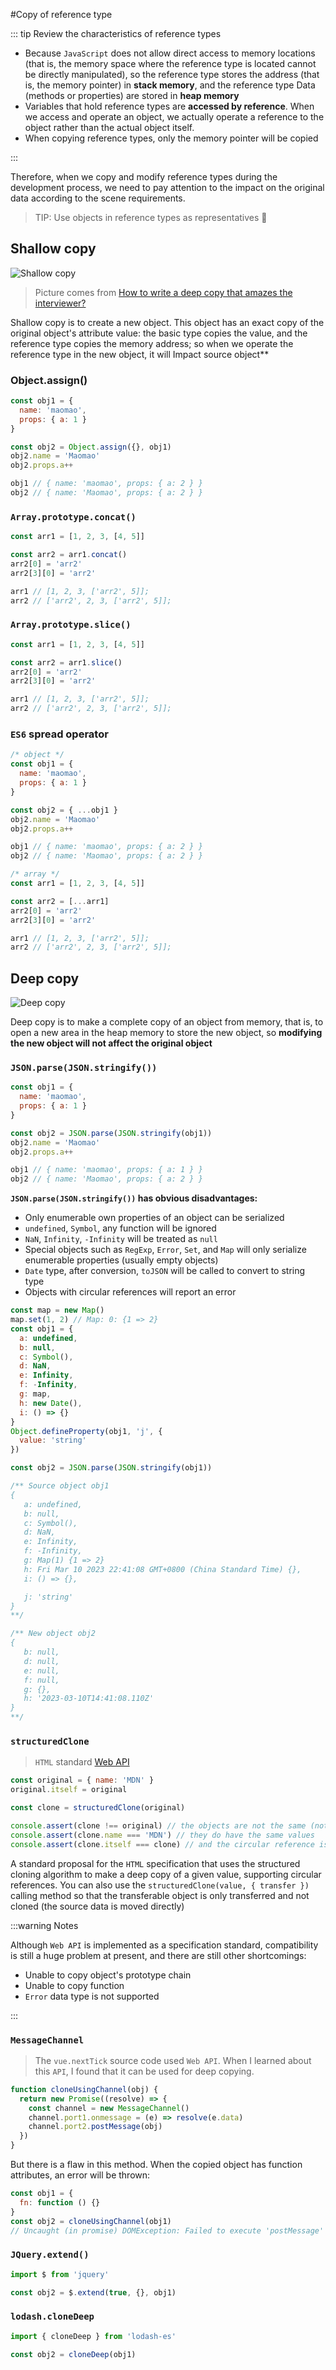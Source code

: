#Copy of reference type

::: tip Review the characteristics of reference types

- Because `JavaScript` does not allow direct access to memory locations (that is, the memory space where the reference type is located cannot be directly manipulated), so the reference type stores the address (that is, the memory pointer) in **stack memory**, and the reference type Data (methods or properties) are stored in **heap memory**
- Variables that hold reference types are **accessed by reference**. When we access and operate an object, we actually operate a reference to the object rather than the actual object itself.
- When copying reference types, only the memory pointer will be copied

:::

Therefore, when we copy and modify reference types during the development process, we need to pay attention to the impact on the original data according to the scene requirements.

> TIP: Use objects in reference types as representatives 🌰

## Shallow copy

![Shallow copy](./images/clone.webp)

> Picture comes from [How to write a deep copy that amazes the interviewer?](https://juejin.cn/post/6844903929705136141)

Shallow copy is to create a new object. This object has an exact copy of the original object's attribute value: the basic type copies the value, and the reference type copies the memory address; so when we operate the reference type in the new object, it will Impact source object\*\*

### Object.assign()

```js
const obj1 = {
  name: 'maomao',
  props: { a: 1 }
}

const obj2 = Object.assign({}, obj1)
obj2.name = 'Maomao'
obj2.props.a++

obj1 // { name: 'maomao', props: { a: 2 } }
obj2 // { name: 'Maomao', props: { a: 2 } }
```

### `Array.prototype.concat()`

```js
const arr1 = [1, 2, 3, [4, 5]]

const arr2 = arr1.concat()
arr2[0] = 'arr2'
arr2[3][0] = 'arr2'

arr1 // [1, 2, 3, ['arr2', 5]];
arr2 // ['arr2', 2, 3, ['arr2', 5]];
```

### `Array.prototype.slice()`

```js
const arr1 = [1, 2, 3, [4, 5]]

const arr2 = arr1.slice()
arr2[0] = 'arr2'
arr2[3][0] = 'arr2'

arr1 // [1, 2, 3, ['arr2', 5]];
arr2 // ['arr2', 2, 3, ['arr2', 5]];
```

### `ES6` spread operator

```js
/* object */
const obj1 = {
  name: 'maomao',
  props: { a: 1 }
}

const obj2 = { ...obj1 }
obj2.name = 'Maomao'
obj2.props.a++

obj1 // { name: 'maomao', props: { a: 2 } }
obj2 // { name: 'Maomao', props: { a: 2 } }

/* array */
const arr1 = [1, 2, 3, [4, 5]]

const arr2 = [...arr1]
arr2[0] = 'arr2'
arr2[3][0] = 'arr2'

arr1 // [1, 2, 3, ['arr2', 5]];
arr2 // ['arr2', 2, 3, ['arr2', 5]];
```

## Deep copy

![Deep copy](./images/clone-deep.webp)

Deep copy is to make a complete copy of an object from memory, that is, to open a new area in the heap memory to store the new object, so **modifying the new object will not affect the original object**

### `JSON.parse(JSON.stringify())`

```js
const obj1 = {
  name: 'maomao',
  props: { a: 1 }
}

const obj2 = JSON.parse(JSON.stringify(obj1))
obj2.name = 'Maomao'
obj2.props.a++

obj1 // { name: 'maomao', props: { a: 1 } }
obj2 // { name: 'Maomao', props: { a: 2 } }
```

**`JSON.parse(JSON.stringify())` has obvious disadvantages:**

- Only enumerable own properties of an object can be serialized
- `undefined`, `Symbol`, any function will be ignored
- `NaN`, `Infinity`, `-Infinity` will be treated as `null`
- Special objects such as `RegExp`, `Error`, `Set`, and `Map` will only serialize enumerable properties (usually empty objects)
- `Date` type, after conversion, `toJSON` will be called to convert to string type
- Objects with circular references will report an error

```js
const map = new Map()
map.set(1, 2) // Map: 0: {1 => 2}
const obj1 = {
  a: undefined,
  b: null,
  c: Symbol(),
  d: NaN,
  e: Infinity,
  f: -Infinity,
  g: map,
  h: new Date(),
  i: () => {}
}
Object.defineProperty(obj1, 'j', {
  value: 'string'
})

const obj2 = JSON.parse(JSON.stringify(obj1))

/** Source object obj1
{
   a: undefined,
   b: null,
   c: Symbol(),
   d: NaN,
   e: Infinity,
   f: -Infinity,
   g: Map(1) {1 => 2}
   h: Fri Mar 10 2023 22:41:08 GMT+0800 (China Standard Time) {},
   i: () => {},

   j: 'string'
}
**/

/** New object obj2
{
   b: null,
   d: null,
   e: null,
   f: null,
   g: {},
   h: '2023-03-10T14:41:08.110Z'
}
**/
```

### `structuredClone`

> `HTML` standard [Web API](https://developer.mozilla.org/zh-CN/docs/Web/API/structuredClone)

```js
const original = { name: 'MDN' }
original.itself = original

const clone = structuredClone(original)

console.assert(clone !== original) // the objects are not the same (not same identity)
console.assert(clone.name === 'MDN') // they do have the same values
console.assert(clone.itself === clone) // and the circular reference is preserved
```

A standard proposal for the `HTML` specification that uses the structured cloning algorithm to make a deep copy of a given value, supporting circular references. You can also use the `structuredClone(value, { transfer })` calling method so that the transferable object is only transferred and not cloned (the source data is moved directly)

:::warning Notes

Although `Web API` is implemented as a specification standard, compatibility is still a huge problem at present, and there are still other shortcomings:

- Unable to copy object's prototype chain
- Unable to copy function
- `Error` data type is not supported

:::

### `MessageChannel`

> The `vue.nextTick` source code used `Web API`. When I learned about this `API`, I found that it can be used for deep copying.

```js
function cloneUsingChannel(obj) {
  return new Promise((resolve) => {
    const channel = new MessageChannel()
    channel.port1.onmessage = (e) => resolve(e.data)
    channel.port2.postMessage(obj)
  })
}
```

But there is a flaw in this method. When the copied object has function attributes, an error will be thrown:

```js
const obj1 = {
  fn: function () {}
}
const obj2 = cloneUsingChannel(obj1)
// Uncaught (in promise) DOMException: Failed to execute 'postMessage' on 'MessagePort': function () {} could not be cloned.
```

### `JQuery.extend()`

```js
import $ from 'jquery'

const obj2 = $.extend(true, {}, obj1)
```

### `lodash.cloneDeep`

```js
import { cloneDeep } from 'lodash-es'

const obj2 = cloneDeep(obj1)
```
